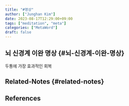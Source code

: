 ```yaml
---
title: "#명상"
author: ["Junghan Kim"]
date: 2023-08-17T12:29:00+09:00
tags: ["meditation", "meta"]
categories: ["MetaWord"]
draft: false
---
```


## 뇌 신경계 이완 명상 {#뇌-신경계-이완-명상}

두통에 가장 효과적인 회복


## Related-Notes {#related-notes}

## References

<style>.csl-entry{text-indent: -1.5em; margin-left: 1.5em;}</style><div class="csl-bib-body">
</div>
